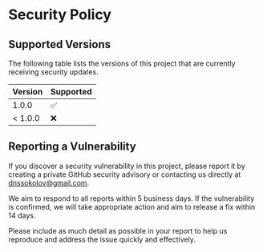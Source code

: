 # Security Policy

## Supported Versions

The following table lists the versions of this project that are currently receiving security updates.

| Version | Supported          |
| ------- | ------------------ |
| 1.0.0   | :white_check_mark: |
| < 1.0.0 | :x:                |

## Reporting a Vulnerability

If you discover a security vulnerability in this project, please report it by creating a private GitHub security advisory or contacting us directly at dnssokolov@gmail.com.

We aim to respond to all reports within 5 business days. If the vulnerability is confirmed, we will take appropriate action and aim to release a fix within 14 days.

Please include as much detail as possible in your report to help us reproduce and address the issue quickly and effectively.

